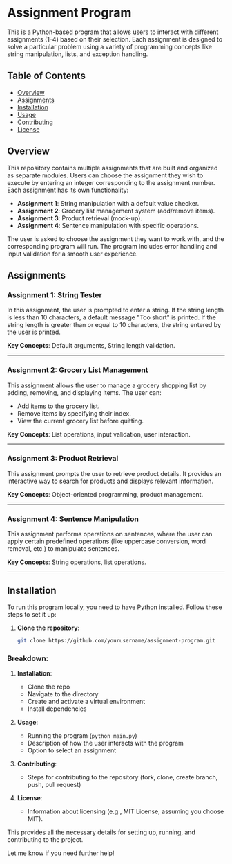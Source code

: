# Assignment Program

This is a Python-based program that allows users to interact with different assignments (1-4) based on their selection. Each assignment is designed to solve a particular problem using a variety of programming concepts like string manipulation, lists, and exception handling.

## Table of Contents

- [Overview](#overview)
- [Assignments](#assignments)
- [Installation](#installation)
- [Usage](#usage)
- [Contributing](#contributing)
- [License](#license)

## Overview

This repository contains multiple assignments that are built and organized as separate modules. Users can choose the assignment they wish to execute by entering an integer corresponding to the assignment number. Each assignment has its own functionality:

- **Assignment 1**: String manipulation with a default value checker.
- **Assignment 2**: Grocery list management system (add/remove items).
- **Assignment 3**: Product retrieval (mock-up).
- **Assignment 4**: Sentence manipulation with specific operations.

The user is asked to choose the assignment they want to work with, and the corresponding program will run. The program includes error handling and input validation for a smooth user experience.

## Assignments

### Assignment 1: String Tester

In this assignment, the user is prompted to enter a string. If the string length is less than 10 characters, a default message "Too short" is printed. If the string length is greater than or equal to 10 characters, the string entered by the user is printed.

**Key Concepts**: Default arguments, String length validation.

---

### Assignment 2: Grocery List Management

This assignment allows the user to manage a grocery shopping list by adding, removing, and displaying items. The user can:
- Add items to the grocery list.
- Remove items by specifying their index.
- View the current grocery list before quitting.

**Key Concepts**: List operations, input validation, user interaction.

---

### Assignment 3: Product Retrieval

This assignment prompts the user to retrieve product details. It provides an interactive way to search for products and displays relevant information.

**Key Concepts**: Object-oriented programming, product management.

---

### Assignment 4: Sentence Manipulation

This assignment performs operations on sentences, where the user can apply certain predefined operations (like uppercase conversion, word removal, etc.) to manipulate sentences.

**Key Concepts**: String operations, list operations.

---

## Installation

To run this program locally, you need to have Python installed. Follow these steps to set it up:

1. **Clone the repository**:
   ```bash
   git clone https://github.com/yourusername/assignment-program.git

### Breakdown:

1. **Installation**: 
   - Clone the repo
   - Navigate to the directory
   - Create and activate a virtual environment
   - Install dependencies

2. **Usage**: 
   - Running the program (`python main.py`)
   - Description of how the user interacts with the program
   - Option to select an assignment

3. **Contributing**: 
   - Steps for contributing to the repository (fork, clone, create branch, push, pull request)

4. **License**: 
   - Information about licensing (e.g., MIT License, assuming you choose MIT).

This provides all the necessary details for setting up, running, and contributing to the project.

Let me know if you need further help!






